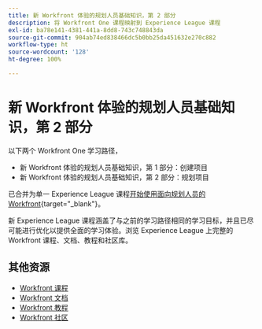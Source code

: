 ```yaml
---
title: 新 Workfront 体验的规划人员基础知识，第 2 部分
description: 将 Workfront One 课程映射到 Experience League 课程
exl-id: ba78e141-4381-441a-8dd8-743c748843da
source-git-commit: 904ab74ed838466dc5b0bb25da451632e270c882
workflow-type: ht
source-wordcount: '128'
ht-degree: 100%

---
```


# 新 Workfront 体验的规划人员基础知识，第 2 部分

以下两个 Workfront One 学习路径，

* 新 Workfront 体验的规划人员基础知识，第 1 部分：创建项目
* 新 Workfront 体验的规划人员基础知识，第 2 部分：规划项目

已合并为单一 Experience League 课程[开始使用面向规划人员的 Workfront](https://experienceleague.adobe.com/?recommended=Workfront-U-1-2022.1.planners){target="_blank"}。

新 Experience League 课程涵盖了与之前的学习路径相同的学习目标，并且已尽可能进行优化以提供全面的学习体验。浏览 Experience League 上完整的 Workfront 课程、文档、教程和社区库。

## 其他资源

* [Workfront 课程](https://experienceleague.adobe.com/?lang=en&amp;Solution=Workfront#courses)
* [Workfront 文档](https://experienceleague.adobe.com/docs/workfront.html)
* [Workfront 教程](https://experienceleague.adobe.com/docs/workfront-learn/tutorials-workfront/home.html)
* [Workfront 社区](https://experienceleaguecommunities.adobe.com/t5/workfront/ct-p/workfront)
